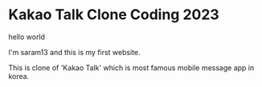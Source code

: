 # Kakao Talk Clone Coding 2023

hello world

I'm saram13
and this is my first website.

This is clone of 'Kakao Talk' which is most famous mobile message app in korea.
